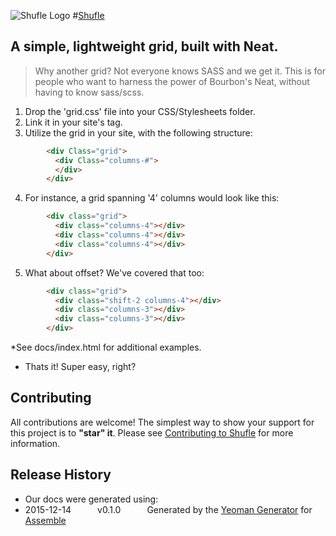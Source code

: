 ![Shufle Logo](https://dl.dropbox.com/s/gxulcwgovoqdq45/shuffle-logo-6.png?dl=0)
#[Shufle](http://becandoo.github.io/shufle)
## A simple, lightweight grid, built with Neat.

> Why another grid? Not everyone knows SASS and we get it.
>This is for people who want to harness the power of Bourbon's Neat, without having to know sass/scss.


1. Drop the 'grid.css' file into your CSS/Stylesheets folder.
2. Link it in your site's <head> tag.
3. Utilize the grid in your site, with the following structure:

```html
        <div Class="grid">
          <div Class="columns-#">
          </div>
        </div>
```

4. For instance, a grid spanning '4' columns would look like this:

```html
        <div class="grid">
          <div class="columns-4"></div>
          <div class="columns-4"></div>
          <div class="columns-4"></div>
        </div>
```

5. What about offset? We've covered that too:

```html
        <div class="grid">
          <div class="shift-2 columns-4"></div>
          <div class="columns-3"></div>
          <div class="columns-3"></div>
        </div>
```

*See docs/index.html for additional examples.

* Thats it! Super easy, right?

## Contributing
All contributions are welcome! The simplest way to show your support for this project is to **"star" it**. Please see [Contributing to Shufle](http://github.com/shufle/contributing) for more information.

## Release History
 * Our docs were generated using:
 * 2015-12-14   v0.1.0   Generated by the [Yeoman Generator](https://github.com/assemble/generator-assemble) for [Assemble](http://assemble.io)
